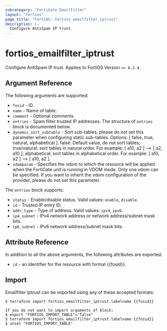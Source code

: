 ```yaml
---
subcategory: "FortiGate EmailFilter"
layout: "fortios"
page_title: "FortiOS: fortios_emailfilter_iptrust"
description: |-
  Configure AntiSpam IP trust.
---
```


# fortios_emailfilter_iptrust
Configure AntiSpam IP trust. Applies to FortiOS Version `>= 6.2.4`.

## Argument Reference

The following arguments are supported:

* `fosid` - ID.
* `name` - Name of table.
* `comment` - Optional comments.
* `entries` - Spam filter trusted IP addresses. The structure of `entries` block is documented below.
* `dynamic_sort_subtable` - Sort sub-tables, please do not set this parameter when configuring static sub-tables. Options: [ false, true, natural, alphabetical ]. false: Default value, do not sort tables; true/natural: sort tables in natural order. For example: [ a10, a2 ] --> [ a2, a10 ]; alphabetical: sort tables in alphabetical order. For example: [ a10, a2 ] --> [ a10, a2 ].
* `vdomparam` - Specifies the vdom to which the resource will be applied when the FortiGate unit is running in VDOM mode. Only one vdom can be specified. If you want to inherit the vdom configuration of the provider, please do not set this parameter.

The `entries` block supports:

* `status` - Enable/disable status. Valid values: `enable`, `disable`.
* `id` - Trusted IP entry ID.
* `addr_type` - Type of address. Valid values: `ipv4`, `ipv6`.
* `ip4_subnet` - IPv4 network address or network address/subnet mask bits.
* `ip6_subnet` - IPv6 network address/subnet mask bits.


## Attribute Reference

In addition to all the above arguments, the following attributes are exported:
* `id` - an identifier for the resource with format {{fosid}}.

## Import

Emailfilter Iptrust can be imported using any of these accepted formats:
```
$ terraform import fortios_emailfilter_iptrust.labelname {{fosid}}

If you do not want to import arguments of block:
$ export "FORTIOS_IMPORT_TABLE"="false"
$ terraform import fortios_emailfilter_iptrust.labelname {{fosid}}
$ unset "FORTIOS_IMPORT_TABLE"
```
